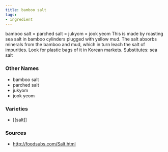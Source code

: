 ```yaml
---
title: bamboo salt
tags:
- ingredient
---
```

bamboo salt = parched salt = jukyom = jook yeom This is made by roasting sea salt in bamboo cylinders plugged with yellow mud. The salt absorbs minerals from the bamboo and mud, which in turn leach the salt of impurities. Look for plastic bags of it in Korean markets. Substitutes: sea salt

### Other Names

* bamboo salt
* parched salt
* jukyom
* jook yeom

### Varieties

* [[salt]]

### Sources
* http://foodsubs.com/Salt.html
